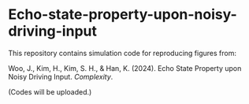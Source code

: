 # Echo-state-property-upon-noisy-driving-input

This repository contains simulation code for reproducing figures from:

 Woo, J., Kim, H., Kim, S. H., & Han, K. (2024).
 Echo State Property upon Noisy Driving Input. _Complexity_.

 (Codes will be uploaded.)
